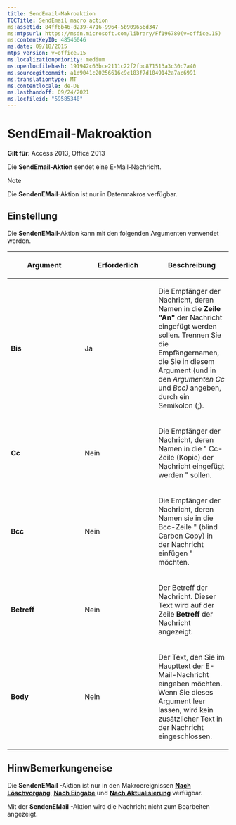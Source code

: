 ```yaml
---
title: SendEmail-Makroaktion
TOCTitle: SendEmail macro action
ms:assetid: 84ff6b46-d239-4716-9964-5b909656d347
ms:mtpsurl: https://msdn.microsoft.com/library/Ff196780(v=office.15)
ms:contentKeyID: 48546046
ms.date: 09/18/2015
mtps_version: v=office.15
ms.localizationpriority: medium
ms.openlocfilehash: 191942c63bce2111c22f2fbc871513a3c30c7a40
ms.sourcegitcommit: a1d9041c20256616c9c183f7d1049142a7ac6991
ms.translationtype: MT
ms.contentlocale: de-DE
ms.lasthandoff: 09/24/2021
ms.locfileid: "59585340"
---
```

# <a name="sendemail-macro-action"></a>SendEmail-Makroaktion

**Gilt für**: Access 2013, Office 2013

Die **SendEmail-Aktion** sendet eine E-Mail-Nachricht.

> [!NOTE]
> Die **SendenEMail**-Aktion ist nur in Datenmakros verfügbar.

## <a name="setting"></a>Einstellung

Die **SendenEMail**-Aktion kann mit den folgenden Argumenten verwendet werden.

<table>
<colgroup>
<col style="width: 33%" />
<col style="width: 33%" />
<col style="width: 33%" />
</colgroup>
<thead>
<tr class="header">
<th><p>Argument</p></th>
<th><p>Erforderlich</p></th>
<th><p>Beschreibung</p></th>
</tr>
</thead>
<tbody>
<tr class="odd">
<td><p><strong>Bis</strong></p></td>
<td><p>Ja</p></td>
<td><p>Die Empfänger der Nachricht, deren Namen in die <strong>Zeile "An"</strong> der Nachricht eingefügt werden sollen. Trennen Sie die Empfängernamen, die Sie in diesem Argument (und in den <em>Argumenten Cc</em> und <em>Bcc)</em> angeben, durch ein Semikolon (;).</p></td>
</tr>
<tr class="even">
<td><p><strong>Cc</strong></p></td>
<td><p>Nein</p></td>
<td><p>Die Empfänger der Nachricht, deren Namen in die &quot; Cc-Zeile (Kopie) der Nachricht eingefügt werden &quot; sollen.</p></td>
</tr>
<tr class="odd">
<td><p><strong>Bcc</strong></p></td>
<td><p>Nein</p></td>
<td><p>Die Empfänger der Nachricht, deren Namen sie in die Bcc-Zeile &quot; (blind Carbon Copy) in der Nachricht einfügen &quot; möchten.</p></td>
</tr>
<tr class="even">
<td><p><strong>Betreff</strong></p></td>
<td><p>Nein</p></td>
<td><p>Der Betreff der Nachricht. Dieser Text wird auf der Zeile <strong>Betreff</strong> der Nachricht angezeigt.</p></td>
</tr>
<tr class="odd">
<td><p><strong>Body</strong></p></td>
<td><p>Nein</p></td>
<td><p>Der Text, den Sie im Haupttext der E-Mail-Nachricht eingeben möchten. Wenn Sie dieses Argument leer lassen, wird kein zusätzlicher Text in der Nachricht eingeschlossen.</p></td>
</tr>
</tbody>
</table>


## <a name="remarks"></a>HinwBemerkungeneise

Die **SendenEMail** -Aktion ist nur in den Makroereignissen **[Nach Löschvorgang](after-delete-macro-event.md)**, **[Nach Eingabe](after-insert-macro-event.md)** und **[Nach Aktualisierung](after-update-macro-event.md)** verfügbar.

Mit der **SendenEMail** -Aktion wird die Nachricht nicht zum Bearbeiten angezeigt.

